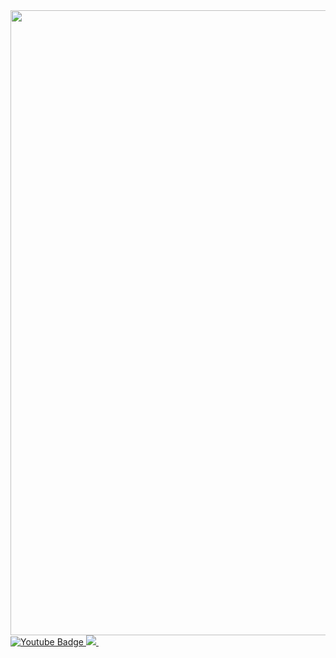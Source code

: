 <div id="header" align="center">
  <img src="https://static-cdn.jtvnw.net/jtv_user_pictures/08ca09fa-610d-4ef6-baca-7a91c3914396-profile_banner-480.png" width="1000"/>
</div>

<div id="badges">
  <a href="https://www.youtube.com/@CMD_IT">
    <img src="https://img.shields.io/badge/-youtube-red?color=white&logo=youtube&logoColor=red" alt="Youtube Badge"/>
  </a>
  <a href="https://t.me/smoook92">
    <img src="https://img.shields.io/badge/-telegram-red?color=white&logo=telegram&logoColor=black" />
  </a>
  <a href="https://www.instagram.com/smoook92/">
    <img arc="https://img.shields.io/badge/-insgagram-red?color=white&logo=instagram&logoColor=red" />
  </a>
</div>
